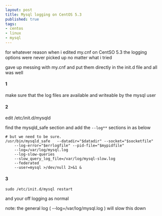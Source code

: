 ```yaml
---
layout: post
title: Mysql logging on CentOS 5.3
published: true
tags: 
- centos
- linux
- mysql
---
```


for whatever reason when i edited my.cnf on CentSO 5.3 the logging options 
were never picked up no matter what i tried

gave up messing with my.cnf and put them directly in the init.d file and all was well

#### 1 
make sure that the log files are available and writeable by the mysql user

#### 2 
edit /etc/init.d/mysqld

find the mysqld_safe section and add the `--log**` sections in as below

```
# but we need to be sure.
/usr/bin/mysqld_safe   --datadir="$datadir" --socket="$socketfile"
    --log-error="$errlogfile" --pid-file="$mypidfile"
    --log=/var/log/mysql.log 
    --log-slow-queries
    --slow_query_log_file=/var/log/mysql-slow.log 
    --federated 
    --user=mysql >/dev/null 2>&1 &
```

#### 3

```
sudo /etc/init.d/mysql restart
```

and your off logging as normal

note: the general log ( --log=/var/log/mysql.log ) will slow this down
